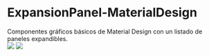# ExpansionPanel-MaterialDesign
Componentes gráficos básicos de Material Design con un listado de paneles expandibles.
<br>
<img src="../master/my_imgs/captura.png" widht="100">
<img src="../master/my_imgs/captura1.png" widht="100">
